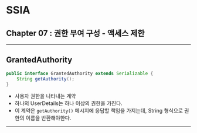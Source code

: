 # SSIA
## Chapter 07 : 권한 부여 구성 - 액세스 제한

---

## GrantedAuthority
```java
public interface GrantedAuthority extends Serializable {
	String getAuthority();
}
```
- 사용자 권한을 나타내는 계약
- 하나의 UserDetails는 하나 이상의 권한을 가진다.
- 이 계약은 `getAuthority()` 메시지에 응답할 책임을 가지는데, String 형식으로 권한의 이름을 반환해야한다.

---
